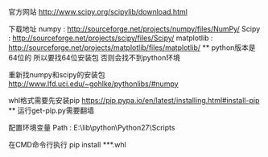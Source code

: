 官方网站
http://www.scipy.org/scipylib/download.html

下载地址
numpy : http://sourceforge.net/projects/numpy/files/NumPy/
Scipy : http://sourceforge.net/projects/scipy/files/Scipy/
matplotlib : http://sourceforge.net/projects/matplotlib/files/matplotlib/
** python版本是64位的 所以要找64位安装包 否则会找不到python环境

重新找numpy和scipy的安装包
http://www.lfd.uci.edu/~gohlke/pythonlibs/#numpy

whl格式需要先安装pip
https://pip.pypa.io/en/latest/installing.html#install-pip
** 运行get-pip.py需要翻墙

配置环境变量
Path : E:\lib\python\Python27\Scripts

在CMD命令行执行
pip install ***.whl
